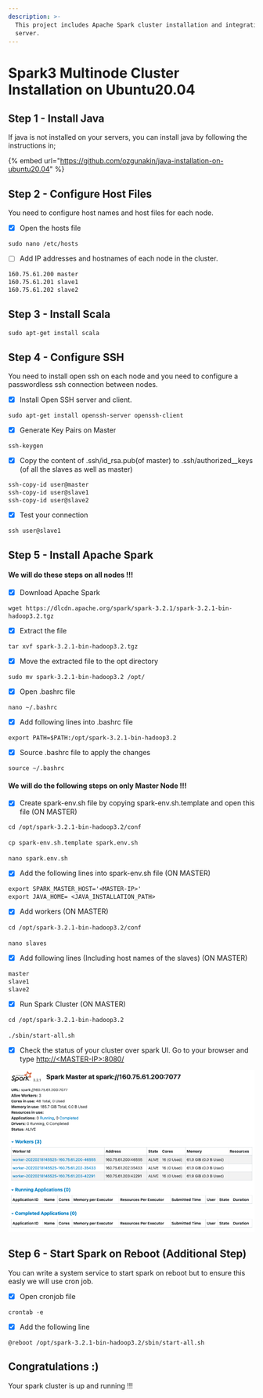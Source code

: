 ```yaml
---
description: >-
  This project includes Apache Spark cluster installation and integration on 3
  server.
---
```


# Spark3 Multinode Cluster Installation on Ubuntu20.04

## Step 1 - Install Java

If java is not installed on your servers, you can install java by following the instructions in;&#x20;

{% embed url="https://github.com/ozgunakin/java-installation-on-ubuntu20.04" %}

## Step 2 - Configure Host Files

You need to configure host names and host files for each node.

* [x] Open the hosts file

```
sudo nano /etc/hosts
```

* [ ] Add IP addresses and hostnames of each node in the cluster.

```
160.75.61.200 master
160.75.61.201 slave1
160.75.61.202 slave2
```

## Step 3 - Install Scala

```
sudo apt-get install scala
```

## Step 4 - Configure SSH

You need to install open ssh on each node and you need to configure a passwordless ssh connection between nodes.

* [x] Install Open SSH server and client.

```
sudo apt-get install openssh-server openssh-client
```

* [x] Generate Key Pairs on Master

```
ssh-keygen
```

* [x] Copy the content of .ssh/id_rsa.pub(of master) to .ssh/authorized\__keys (of all the slaves as well as master)&#x20;

```
ssh-copy-id user@master
ssh-copy-id user@slave1
ssh-copy-id user@slave2
```

* [x] Test your connection

```
ssh user@slave1
```

## Step 5 - Install Apache Spark

#### We will do these steps on all nodes !!!

* [x] Download Apache Spark

```
wget https://dlcdn.apache.org/spark/spark-3.2.1/spark-3.2.1-bin-hadoop3.2.tgz
```

* [x] Extract the file

```
tar xvf spark-3.2.1-bin-hadoop3.2.tgz
```

* [x] Move the extracted file to the opt directory

```
sudo mv spark-3.2.1-bin-hadoop3.2 /opt/
```

* [x] Open .bashrc file

```
nano ~/.bashrc
```

* [x] Add following lines into .bashrc file

```
export PATH=$PATH:/opt/spark-3.2.1-bin-hadoop3.2
```

* [x] Source .bashrc file to apply the changes&#x20;

```
source ~/.bashrc
```



#### We will do the following steps on only Master Node !!!

* [x] Create spark-env.sh file by copying spark-env.sh.template and open this file (ON MASTER)

```
cd /opt/spark-3.2.1-bin-hadoop3.2/conf

cp spark-env.sh.template spark.env.sh

nano spark.env.sh
```

* [x] Add the following lines into spark-env.sh file (ON MASTER)

```
export SPARK_MASTER_HOST='<MASTER-IP>'
export JAVA_HOME= <JAVA_INSTALLATION_PATH>
```

* [x] Add workers (ON MASTER)

```
cd /opt/spark-3.2.1-bin-hadoop3.2/conf

nano slaves
```

* [x] Add following lines (Including host names of the slaves) (ON MASTER)

```
master
slave1
slave2
```

* [x] Run Spark Cluster (ON MASTER)

```
cd /opt/spark-3.2.1-bin-hadoop3.2

./sbin/start-all.sh
```

* [x] Check the status of your cluster over spark UI. Go to your browser and type  [http://\<MASTER-IP>:8080/](http://\<MASTER-IP>:8080/)

![](.gitbook/assets/image.png)

## Step 6 - Start Spark on Reboot (Additional Step)

You can write a system service to start spark on reboot but to ensure this easly we will use cron job.

* [x] Open cronjob file

```
crontab -e
```

* [x] Add the following line

```
@reboot /opt/spark-3.2.1-bin-hadoop3.2/sbin/start-all.sh
```

## Congratulations :)

Your spark cluster is up and running !!!

